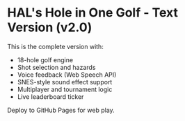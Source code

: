 
# HAL's Hole in One Golf - Text Version (v2.0)

This is the complete version with:
- 18-hole golf engine
- Shot selection and hazards
- Voice feedback (Web Speech API)
- SNES-style sound effect support
- Multiplayer and tournament logic
- Live leaderboard ticker

Deploy to GitHub Pages for web play.

